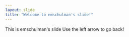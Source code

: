```yaml
---
layout: slide
title: "Welcome to emschulman's slide!"
---
```

This is emschulman's slide
Use the left arrow to go back!
